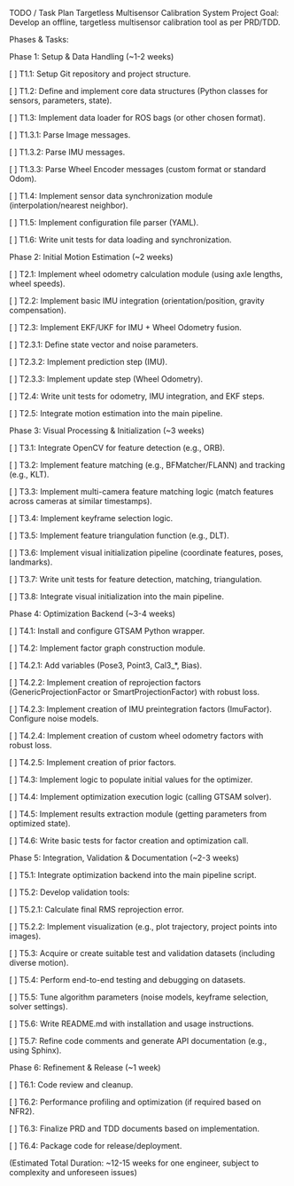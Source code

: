 TODO / Task Plan
Targetless Multisensor Calibration System
Project Goal: Develop an offline, targetless multisensor calibration tool as per PRD/TDD.

Phases & Tasks:

Phase 1: Setup & Data Handling (~1-2 weeks)

[ ] T1.1: Setup Git repository and project structure.

[ ] T1.2: Define and implement core data structures (Python classes for sensors, parameters, state).

[ ] T1.3: Implement data loader for ROS bags (or other chosen format).

[ ] T1.3.1: Parse Image messages.

[ ] T1.3.2: Parse IMU messages.

[ ] T1.3.3: Parse Wheel Encoder messages (custom format or standard Odom).

[ ] T1.4: Implement sensor data synchronization module (interpolation/nearest neighbor).

[ ] T1.5: Implement configuration file parser (YAML).

[ ] T1.6: Write unit tests for data loading and synchronization.

Phase 2: Initial Motion Estimation (~2 weeks)

[ ] T2.1: Implement wheel odometry calculation module (using axle lengths, wheel speeds).

[ ] T2.2: Implement basic IMU integration (orientation/position, gravity compensation).

[ ] T2.3: Implement EKF/UKF for IMU + Wheel Odometry fusion.

[ ] T2.3.1: Define state vector and noise parameters.

[ ] T2.3.2: Implement prediction step (IMU).

[ ] T2.3.3: Implement update step (Wheel Odometry).

[ ] T2.4: Write unit tests for odometry, IMU integration, and EKF steps.

[ ] T2.5: Integrate motion estimation into the main pipeline.

Phase 3: Visual Processing & Initialization (~3 weeks)

[ ] T3.1: Integrate OpenCV for feature detection (e.g., ORB).

[ ] T3.2: Implement feature matching (e.g., BFMatcher/FLANN) and tracking (e.g., KLT).

[ ] T3.3: Implement multi-camera feature matching logic (match features across cameras at similar timestamps).

[ ] T3.4: Implement keyframe selection logic.

[ ] T3.5: Implement feature triangulation function (e.g., DLT).

[ ] T3.6: Implement visual initialization pipeline (coordinate features, poses, landmarks).

[ ] T3.7: Write unit tests for feature detection, matching, triangulation.

[ ] T3.8: Integrate visual initialization into the main pipeline.

Phase 4: Optimization Backend (~3-4 weeks)

[ ] T4.1: Install and configure GTSAM Python wrapper.

[ ] T4.2: Implement factor graph construction module.

[ ] T4.2.1: Add variables (Pose3, Point3, Cal3_*, Bias).

[ ] T4.2.2: Implement creation of reprojection factors (GenericProjectionFactor or SmartProjectionFactor) with robust loss.

[ ] T4.2.3: Implement creation of IMU preintegration factors (ImuFactor). Configure noise models.

[ ] T4.2.4: Implement creation of custom wheel odometry factors with robust loss.

[ ] T4.2.5: Implement creation of prior factors.

[ ] T4.3: Implement logic to populate initial values for the optimizer.

[ ] T4.4: Implement optimization execution logic (calling GTSAM solver).

[ ] T4.5: Implement results extraction module (getting parameters from optimized state).

[ ] T4.6: Write basic tests for factor creation and optimization call.

Phase 5: Integration, Validation & Documentation (~2-3 weeks)

[ ] T5.1: Integrate optimization backend into the main pipeline script.

[ ] T5.2: Develop validation tools:

[ ] T5.2.1: Calculate final RMS reprojection error.

[ ] T5.2.2: Implement visualization (e.g., plot trajectory, project points into images).

[ ] T5.3: Acquire or create suitable test and validation datasets (including diverse motion).

[ ] T5.4: Perform end-to-end testing and debugging on datasets.

[ ] T5.5: Tune algorithm parameters (noise models, keyframe selection, solver settings).

[ ] T5.6: Write README.md with installation and usage instructions.

[ ] T5.7: Refine code comments and generate API documentation (e.g., using Sphinx).

Phase 6: Refinement & Release (~1 week)

[ ] T6.1: Code review and cleanup.

[ ] T6.2: Performance profiling and optimization (if required based on NFR2).

[ ] T6.3: Finalize PRD and TDD documents based on implementation.

[ ] T6.4: Package code for release/deployment.

(Estimated Total Duration: ~12-15 weeks for one engineer, subject to complexity and unforeseen issues)